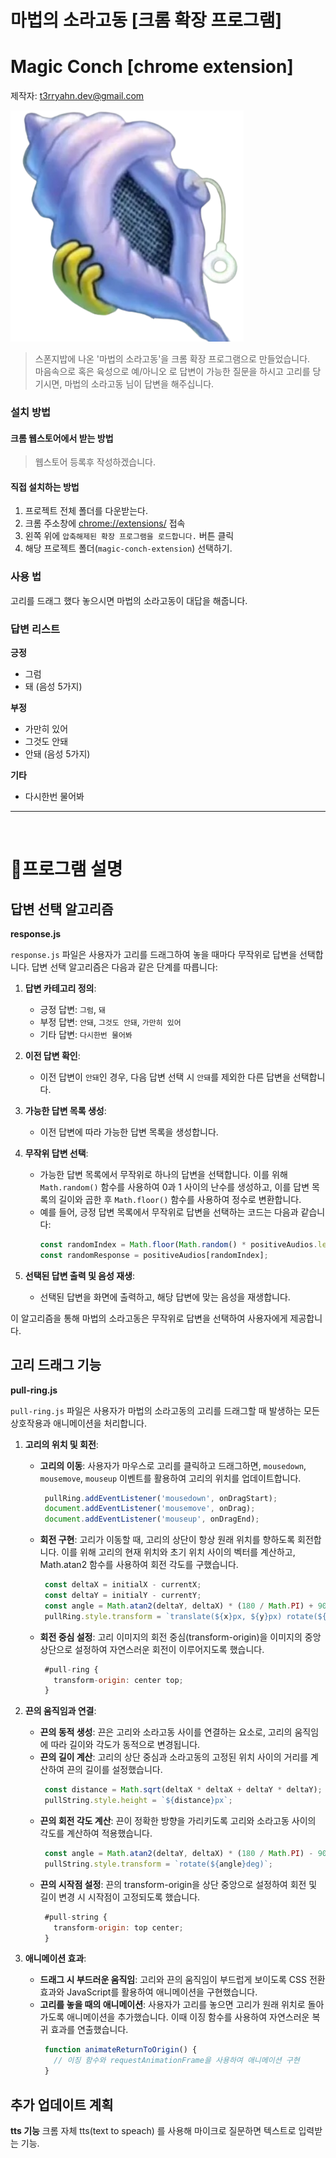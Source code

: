 # 마법의 소라고동 [크롬 확장 프로그램]
# Magic Conch [chrome extension]
제작자: t3rryahn.dev@gmail.com

![마법의 소라고동](assets\images\magic_conch.png)
> 스폰지밥에 나온 '마법의 소라고동'을 크롬 확장 프로그램으로 만들었습니다. <br>
> 마음속으로 혹은 육성으로 예/아니오 로 답변이 가능한 질문을 하시고 고리를 당기시면, 마법의 소라고동 님이 답변을 해주십니다.



### 설치 방법
#### 크롬 웹스토어에서 받는 방법
> 웹스토어 등록후 작성하겠습니다.
#### 직접 설치하는 방법
1. 프로젝트 전체 폴더를 다운받는다.
2. 크롬 주소창에 [chrome://extensions/](chrome://extensions/) 접속
3. 왼쪽 위에 `압축해제된 확장 프로그램을 로드합니다.` 버튼 클릭
4. 해당 프로젝트 폴더(`magic-conch-extension`) 선택하기.

### 사용 법
고리를 드래그 했다 놓으시면 마법의 소라고동이 대답을 해줍니다.

### 답변 리스트

**긍정**
- 그럼
- 돼 (음성 5가지)

**부정**
- 가만히 있어
- 그것도 안돼
- 안돼 (음성 5가지)

**기타**
- 다시한번 물어봐
***
<br>

# 📑프로그램 설명
## 답변 선택 알고리즘
**response.js** <br>

`response.js` 파일은 사용자가 고리를 드래그하여 놓을 때마다 무작위로 답변을 선택합니다. 답변 선택 알고리즘은 다음과 같은 단계를 따릅니다:

1. **답변 카테고리 정의**:
   - 긍정 답변: `그럼`, `돼`
   - 부정 답변: `안돼`, `그것도 안돼`, `가만히 있어`
   - 기타 답변: `다시한번 물어봐`

2. **이전 답변 확인**:
   - 이전 답변이 `안돼`인 경우, 다음 답변 선택 시 `안돼`를 제외한 다른 답변을 선택합니다.

3. **가능한 답변 목록 생성**:
   - 이전 답변에 따라 가능한 답변 목록을 생성합니다.

4. **무작위 답변 선택**:
   - 가능한 답변 목록에서 무작위로 하나의 답변을 선택합니다. 이를 위해 `Math.random()` 함수를 사용하여 0과 1 사이의 난수를 생성하고, 이를 답변 목록의 길이와 곱한 후 `Math.floor()` 함수를 사용하여 정수로 변환합니다.
   - 예를 들어, 긍정 답변 목록에서 무작위로 답변을 선택하는 코드는 다음과 같습니다:
     ```javascript
     const randomIndex = Math.floor(Math.random() * positiveAudios.length);
     const randomResponse = positiveAudios[randomIndex];
     ```

5. **선택된 답변 출력 및 음성 재생**:
   - 선택된 답변을 화면에 출력하고, 해당 답변에 맞는 음성을 재생합니다.

이 알고리즘을 통해 마법의 소라고동은 무작위로 답변을 선택하여 사용자에게 제공합니다.


## 고리 드래그 기능
**pull-ring.js** <br>

`pull-ring.js` 파일은 사용자가 마법의 소라고동의 고리를 드래그할 때 발생하는 모든 상호작용과 애니메이션을 처리합니다.

1. **고리의 위치 및 회전**:
   - **고리의 이동**: 사용자가 마우스로 고리를 클릭하고 드래그하면, `mousedown`, `mousemove`, `mouseup` 이벤트를 활용하여 고리의 위치를 업데이트합니다.
     ```javascript
      pullRing.addEventListener('mousedown', onDragStart);
      document.addEventListener('mousemove', onDrag);
      document.addEventListener('mouseup', onDragEnd);
     ```
   - **회전 구현**: 고리가 이동할 때, 고리의 상단이 항상 원래 위치를 향하도록 회전합니다. 이를 위해 고리의 현재 위치와 초기 위치 사이의 벡터를 계산하고, Math.atan2 함수를 사용하여 회전 각도를 구했습니다.
     ```javascript
      const deltaX = initialX - currentX;
      const deltaY = initialY - currentY;
      const angle = Math.atan2(deltaY, deltaX) * (180 / Math.PI) + 90;
      pullRing.style.transform = `translate(${x}px, ${y}px) rotate(${angle}deg)`;
     ```
   - **회전 중심 설정**: 고리 이미지의 회전 중심(transform-origin)을 이미지의 중앙 상단으로 설정하여 자연스러운 회전이 이루어지도록 했습니다.
     ```javascript
      #pull-ring {
        transform-origin: center top;
      }
     ```


2. **끈의 움직임과 연결**:
   - **끈의 동적 생성**: 끈은 고리와 소라고동 사이를 연결하는 요소로, 고리의 움직임에 따라 길이와 각도가 동적으로 변경됩니다.
   - **끈의 길이 계산**: 고리의 상단 중심과 소라고동의 고정된 위치 사이의 거리를 계산하여 끈의 길이를 설정했습니다.
     ```javascript
      const distance = Math.sqrt(deltaX * deltaX + deltaY * deltaY);
      pullString.style.height = `${distance}px`;
     ```
   - **끈의 회전 각도 계산**: 끈이 정확한 방향을 가리키도록 고리와 소라고동 사이의 각도를 계산하여 적용했습니다.
     ```javascript
      const angle = Math.atan2(deltaY, deltaX) * (180 / Math.PI) - 90;
      pullString.style.transform = `rotate(${angle}deg)`;
     ```
   - **끈의 시작점 설정**: 끈의 transform-origin을 상단 중앙으로 설정하여 회전 및 길이 변경 시 시작점이 고정되도록 했습니다.
     ```javascript
      #pull-string {
        transform-origin: top center;
      }
     ```

3. **애니메이션 효과**:
   - **드래그 시 부드러운 움직임**: 고리와 끈의 움직임이 부드럽게 보이도록 CSS 전환 효과와 JavaScript를 활용하여 애니메이션을 구현했습니다.
   - **고리를 놓을 때의 애니메이션**: 사용자가 고리를 놓으면 고리가 원래 위치로 돌아가도록 애니메이션을 추가했습니다. 이때 이징 함수를 사용하여 자연스러운 복귀 효과를 연출했습니다.
     ```javascript
      function animateReturnToOrigin() {
        // 이징 함수와 requestAnimationFrame을 사용하여 애니메이션 구현
      }
     ```






## 추가 업데이트 계획
**tts 기능**
크롬 자체 tts(text to speach) 를 사용해 마이크로 질문하면 텍스트로 입력받는 기능.

